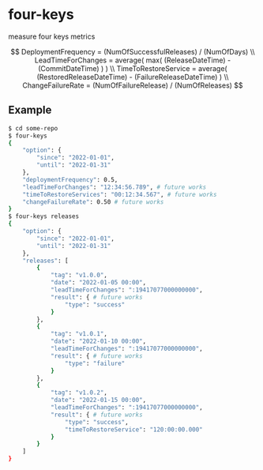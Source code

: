 # four-keys

measure four keys metrics

$$
DeploymentFrequency = (NumOfSuccessfulReleases) / (NumOfDays)
\\
LeadTimeForChanges = average( max( (ReleaseDateTime) - (CommitDateTime) ) )
\\
TimeToRestoreService = average( (RestoredReleaseDateTime) - (FailureReleaseDateTime) )
\\
ChangeFailureRate = (NumOfFailureRelease) / (NumOfReleases)
$$

## Example

```sh
$ cd some-repo
$ four-keys
{
    "option": {
        "since": "2022-01-01",
        "until": "2022-01-31"
    },
    "deploymentFrequency": 0.5,
    "leadTimeForChanges": "12:34:56.789", # future works
    "timeToRestoreServices": "00:12:34.567", # future works
    "changeFailureRate": 0.50 # future works
}
$ four-keys releases
{
    "option": {
        "since": "2022-01-01",
        "until": "2022-01-31"
    },
    "releases": [
        {
            "tag": "v1.0.0",
            "date": "2022-01-05 00:00",
            "leadTimeForChanges": ":19417077000000000",
            "result": { # future works
                "type": "success"
            }
        },
        {
            "tag": "v1.0.1",
            "date": "2022-01-10 00:00",
            "leadTimeForChanges": ":19417077000000000",
            "result": { # future works
                "type": "failure"
            }
        },
        {
            "tag": "v1.0.2",
            "date": "2022-01-15 00:00",
            "leadTimeForChanges": ":19417077000000000",
            "result": { # future works
                "type": "success",
                "timeToRestoreService": "120:00:00.000"
            }
        }
    ]
}
```

